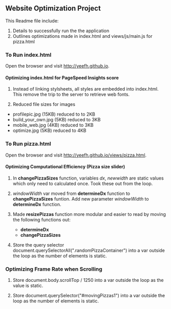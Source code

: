 ## Website Optimization Project

This Readme file include:

1. Details to successfully run the the application
2. Outlines optimizations made in index.html and views/js/main.js for pizza.html

### To Run index.html
Open the browser and visit http://yeefh.github.io.

#### Optimizing index.html for PageSpeed Insights score
1. Instead of linking stylsheets, all styles are embedded into index.html.
This remove the trip to the server to retrieve web fonts.

1. Reduced file sizes for images
* profilepic.jpg (15KB) reduced to to 2KB
* build_your_own.jpg (5KB) reduced to 3KB
* mobile_web.jpg (4KB) reduced to 3KB
* optimize.jpg (5KB) reduced to 4KB

### To Run pizza.html
Open the browser and visit http://yeefh.github.io/views/pizza.html.

#### Optimizing Computational Efficiency (Pizza size slider)
1. In **changePizzaSizes** function, variables *dx*, *newwidth* are static values which only need to calculated once. Took these out from the loop.

2. *windowWidth* var moved from **determineDx** function to **changePizzaSizes** funtion. Add new parameter *windowWidth* to **determineDx** function.

3. Made **resizePizzas** function more modular and easier to read by moving the following functions out:
    * **determineDx**
    * **changePizzaSizes**

4. Store the query selector document.querySelectorAll(".randomPizzaContainer") into a var outside the loop as the number of elements is static.


### Optimizing Frame Rate when Scrolling
1. Store document.body.scrollTop / 1250 into a var outside the loop as the value is static.

2. Store document.querySelector("#movingPizzas1") into a var outside the loop as the number of elements is static.
